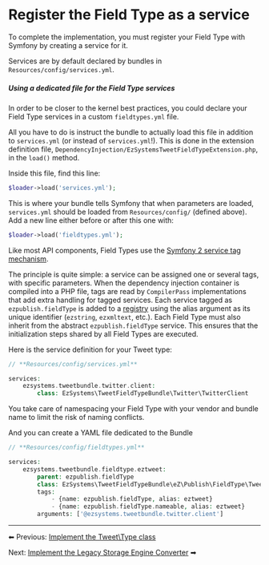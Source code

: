 # Register the Field Type as a service

To complete the implementation, you must register your Field Type with Symfony by creating a service for it.

Services are by default declared by bundles in `Resources/config/services.yml`.

##### Using a dedicated file for the Field Type services

In order to be closer to the kernel best practices, you could declare your Field Type services in a custom `fieldtypes.yml` file.

All you have to do is instruct the bundle to actually load this file in addition to `services.yml` (or instead of `services.yml`!). This is done in the extension definition file, `DependencyInjection/EzSystemsTweetFieldTypeExtension.php`, in the `load()` method.

Inside this file, find this line:

``` php
$loader->load('services.yml');
```

This is where your bundle tells Symfony that when parameters are loaded, `services.yml` should be loaded from `Resources/config/` (defined above). Add a new line either before or after this one with:

``` php
$loader->load('fieldtypes.yml');
```

Like most API components, Field Types use the [Symfony 2 service tag mechanism](http://symfony.com/doc/current/components/dependency_injection/tags.html).

The principle is quite simple: a service can be assigned one or several tags, with specific parameters. When the dependency injection container is compiled into a PHP file, tags are read by `CompilerPass` implementations that add extra handling for tagged services. Each service tagged as `ezpublish.fieldType` is added to a [registry](http://martinfowler.com/eaaCatalog/registry.html) using the alias argument as its unique identifier (`ezstring`, `ezxmltext`, etc.). Each Field Type must also inherit from the abstract `ezpublish.fieldType` service. This ensures that the initialization steps shared by all Field Types are executed.

Here is the service definition for your Tweet type:

``` php
// **Resources/config/services.yml**

services:
    ezsystems.tweetbundle.twitter.client:
        class: EzSystems\TweetFieldTypeBundle\Twitter\TwitterClient
```

You take care of namespacing your Field Type with your vendor and bundle name to limit the risk of naming conflicts.

And you can create a YAML file dedicated to the Bundle

``` php
// **Resources/config/fieldtypes.yml**

services:
    ezsystems.tweetbundle.fieldtype.eztweet:
        parent: ezpublish.fieldType
        class: EzSystems\TweetFieldTypeBundle\eZ\Publish\FieldType\Tweet\Type
        tags:
            - {name: ezpublish.fieldType, alias: eztweet}
            - {name: ezpublish.fieldType.nameable, alias: eztweet}
        arguments: ['@ezsystems.tweetbundle.twitter.client']
```

------------------------------------------------------------------------

⬅ Previous: [Implement the Tweet\\Type class](implement_the_tweet_type_class.md)

Next: [Implement the Legacy Storage Engine Converter](implement_the_legacy_storage_engine_converter.md) ➡
